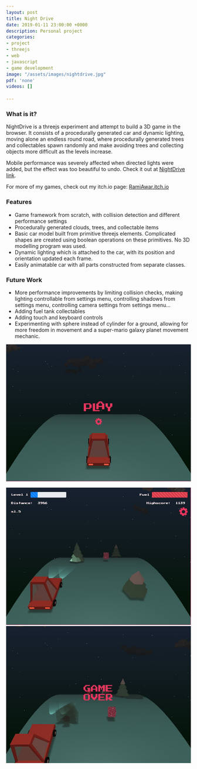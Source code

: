 ```yaml
---
layout: post
title: Night Drive
date: 2019-01-11 23:00:00 +0000
description: Personal project
categories:
- project
- threejs
- web
- javascript
- game development
image: "/assets/images/nightdrive.jpg"
pdf: 'none'
videos: []

---
```

### What is it?

NightDrive is a threejs experiment and attempt to build a 3D game in the browser. It consists of a procedurally generated car and dynamic lighting, moving alone an endless round road, where procedurally generated trees and collectables spawn randomly and make avoiding trees and collecting objects more difficult as the levels increase.

Mobile performance was severely affected when directed lights were added, but the effect was too beautiful to undo. Check it out at [NightDrive link](https://ramiawar.github.io/NightDrive).

For more of my games, check out my itch.io page: [RamiAwar.itch.io](https://ramiawar.itch.io/)

### Features

* Game framework from scratch, with collision detection and different performance settings
* Procedurally generated clouds, trees, and collectable items
* Basic car model built from primitive threejs elements. Complicated shapes are created using boolean operations on these primitives. No 3D modelling program was used.
* Dynamic lighting which is attached to the car, with its position and orientation updated each frame.
* Easily animatable car with all parts constructed from separate classes.

### Future Work

* More performance improvements by limiting collision checks, making lighting controllable from settings menu, controlling shadows from settings menu, controlling camera settings from settings menu...
* Adding fuel tank collectables
* Adding touch and keyboard controls
* Experimenting with sphere instead of cylinder for a ground, allowing for more freedom in movement and a super-mario galaxy planet movement mechanic.

![](/assets/images/nightdrive_3.jpg)

![](/assets/images/nightdrive_1.jpg)![](/assets/images/nightdrive_2.jpg)